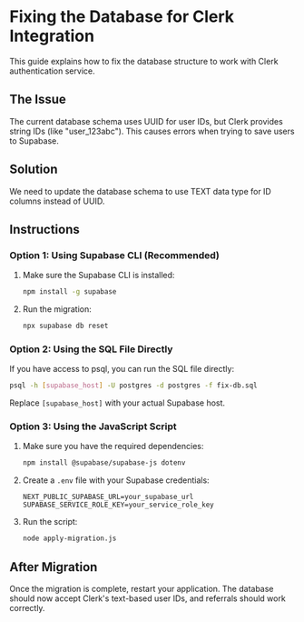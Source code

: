 # Fixing the Database for Clerk Integration

This guide explains how to fix the database structure to work with Clerk authentication service.

## The Issue

The current database schema uses UUID for user IDs, but Clerk provides string IDs (like "user_123abc"). This causes errors when trying to save users to Supabase.

## Solution

We need to update the database schema to use TEXT data type for ID columns instead of UUID.

## Instructions

### Option 1: Using Supabase CLI (Recommended)

1. Make sure the Supabase CLI is installed:
   ```bash
   npm install -g supabase
   ```

2. Run the migration:
   ```bash
   npx supabase db reset
   ```

### Option 2: Using the SQL File Directly

If you have access to psql, you can run the SQL file directly:

```bash
psql -h [supabase_host] -U postgres -d postgres -f fix-db.sql
```

Replace `[supabase_host]` with your actual Supabase host.

### Option 3: Using the JavaScript Script

1. Make sure you have the required dependencies:
   ```bash
   npm install @supabase/supabase-js dotenv
   ```

2. Create a `.env` file with your Supabase credentials:
   ```
   NEXT_PUBLIC_SUPABASE_URL=your_supabase_url
   SUPABASE_SERVICE_ROLE_KEY=your_service_role_key
   ```

3. Run the script:
   ```bash
   node apply-migration.js
   ```

## After Migration

Once the migration is complete, restart your application. The database should now accept Clerk's text-based user IDs, and referrals should work correctly. 